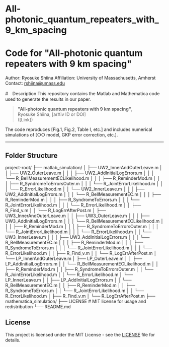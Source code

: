 # All-photonic_quantum_repeaters_with_9_km_spacing

# Code for "All-photonic quantum repeaters with 9 km spacing"  
Author: Ryosuke Shiina
Affiliation: University of Massachusetts, Amherst
Contact: rshiina@umass.edu

#　Description
This repository contains the Matlab and Mathematica code used to generate the results in our paper.

> **"All-photonic quantum repeaters with 9 km spacing"**,  
>  Ryosuke Shiina, [arXiv ID or DOI]  
> ([Link])

The code reproduces [Fig.1, Fig.2, Table I, etc.] and includes numerical simulations of [○○ model, GKP error correction, etc.].

---

## Folder Structure

project-root/
├── matlab_simulation/
│   ├── UW2_InnerAndOuterLeave.m
│   │   ├── UW2_OuterLeave.m
│   │   │   ├── UW2_AddInitialLogErrors.m
│   │   │   └── R_BellMeasurementECLikelihood.m
│   │   │       ├── R_ReminderMod.m
│   │   │       ├── R_SyndromeToErrorsOuter.m
│   │   │       └── R_JointErrorLikelihood.m
│   │   │           └── R_ErrorLikelihood.m
│   │   └── UW2_InnerLeave.m
│   │   │   ├── UW2_AddInitialLogErrors.m
│   │   │   └── R_BellMeasurementEC.m
│   │   │       ├── R_ReminderMod.m
│   │   │       ├── R_SyndromeToErrors.m
│   │   │       └── R_JointErrorLikelihood.m
│   │   │           └── R_ErrorLikelihood.m
│   │   ├── R_Find_v.m
│   │   └── R_LogErrAfterPost.m
│   ├── UW3_InnerAndOuterLeave.m
│   │   ├── UW3_OuterLeave.m
│   │   │   ├── UW3_AddInitialLogErrors.m
│   │   │   └── R_BellMeasurementECLikelihood.m
│   │   │       ├── R_ReminderMod.m
│   │   │       ├── R_SyndromeToErrorsOuter.m
│   │   │       └── R_JointErrorLikelihood.m
│   │   │           └── R_ErrorLikelihood.m
│   │   └── UW3_InnerLeave.m
│   │   │   ├── UW3_AddInitialLogErrors.m
│   │   │   └── R_BellMeasurementEC.m
│   │   │       ├── R_ReminderMod.m
│   │   │       ├── R_SyndromeToErrors.m
│   │   │       └── R_JointErrorLikelihood.m
│   │   │           └── R_ErrorLikelihood.m
│   │   ├── R_Find_v.m
│   │   └── R_LogErrAfterPost.m
│   └── LP_InnerAndOuterLeave.m
│       ├── LP_OuterLeave.m
│       │   ├── LP_AddInitialLogErrors.m
│       │   └── R_BellMeasurementECLikelihood.m
│       │       ├── R_ReminderMod.m
│       │       ├── R_SyndromeToErrorsOuter.m
│       │       └── R_JointErrorLikelihood.m
│       │           └── R_ErrorLikelihood.m
│       └── LP_InnerLeave.m
│       │   ├── LP_AddInitialLogErrors.m
│       │   └── R_BellMeasurementEC.m
│       │       ├── R_ReminderMod.m
│       │       ├── R_SyndromeToErrors.m
│       │       └── R_JointErrorLikelihood.m
│       │           └── R_ErrorLikelihood.m
│       ├── R_Find_v.m
│       └── R_LogErrAfterPost.m
├── mathematica_simulation/
├── LICENSE # MIT license for usage and redistribution
└── README.md

## License
This project is licensed under the MIT License - see the [LICENSE](./LICENSE) file for details.
